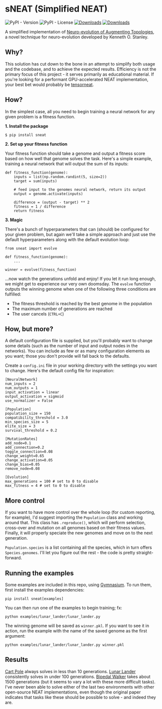 # sNEAT (Simplified NEAT)

![PyPI - Version](https://img.shields.io/pypi/v/sneat)
![PyPI - License](https://img.shields.io/pypi/l/sneat)
[![Downloads](https://static.pepy.tech/badge/sneat)](https://pepy.tech/project/sneat)
[![Downloads](https://static.pepy.tech/badge/sneat/month)](https://pepy.tech/project/sneat)

A simplified implementation of [Neuro-evolution of Augmenting Topologies](https://nn.cs.utexas.edu/downloads/papers/stanley.ec02.pdf), a novel technique for neuro-evolution developed by Kenneth O. Stanley. 

## Why? 

This solution has cut down to the bone in an attempt to simplify both usage and the codebase, and to achieve the expected results. Efficiency is not the primary focus of this project - it serves primarily as educational material. If you're looking for a performant GPU-accelerated NEAT implementation, your best bet would probably be [tensorneat](https://github.com/EMI-Group/tensorneat).  

## How? 

In the simplest case, all you need to begin training a neural network for any given problem is a fitness function. 

**1. Install the package**

`$ pip install sneat`

**2. Set up your fitness function**

Your fitness function should take a genome and output a fitness score based on how well that genome solves the task. 
Here's a simple example, training a neural network that will output the sum of its inputs:

```
def fitness_function(genome):
    inputs = list(np.random.randint(5, size=2))
    target = sum(inputs)

    # feed input to the genomes neural network, return its output
    output = genome.activate(inputs) 

    difference = (output - target) ** 2
    fitness = 1 / difference
    return fitness
```

**3. Magic**

There's a bunch of hyperparameters that can (should) be configured for your given problem, but again we'll take a simple approach and just use the default hyperparameters along with the default evolution loop:

```
from sneat import evolve

def fitness_function(genome):
    ...

winner = evolve(fitness_function)
```

...now watch the generations unfold and enjoy! If you let it run long enough, we might get to experience our very own doomsday. The `evolve` function outputs the winning genome when one of the following three conditions are fulfilled: 

- The fitness threshold is reached by the best genome in the population
- The maximum number of generations are reached
- The user cancels (`CTRL+C`)

## How, but more? 

A default configuration file is supplied, but you'll probably want to change some details (such as the number of input and output nodes in the networks). You can include as few or as many configuration elements as you want; those you don't provide will fall back to the defaults. 

Create a `config.ini` file in your working directory with the settings you want to change. Here's the default config file for inspiration: 

```
[NeuralNetwork]
num_inputs = 2
num_outputs = 1
input_activation = linear
output_activation = sigmoid
use_normalizer = False

[Population]
population_size = 150
compatibility_threshold = 3.0
min_species_size = 5
elite_size = 3
survival_threshold = 0.2

[MutationRates]
add_node=0.1
add_connection=0.2
toggle_connection=0.08
change_weight=0.65
change_activation=0.05
change_bias=0.05
remove_node=0.08

[Evolution]
max_generations = 100 # set to 0 to disable
max_fitness = 4 # set to 0 to disable
```

## More control

If you want to have more control over the whole loop (for custom reporting, for example), I'd suggest importing the `Population` class and working around that. This class has `.reproduce()`, which will perform selection, cross-over and mutation on all genomes based on their fitness values. Finally, it will properly speciate the new genomes and move on to the next generation. 

`Population.species` is a list containing all the species, which in turn offers `Species.genomes`. I'll let you figure out the rest - the code is pretty straight-forward. 

## Running the examples

Some examples are included in this repo, using [Gymnasium](https://gymnasium.farama.org/index.html#). To run them, first install the examples dependencies:

`pip install sneat[examples]`

You can then run one of the examples to begin training; fx:

`python examples/lunar_lander/lunar_lander.py`

The winning genome will be saved as `winner.pkl`. If you want to see it in action, run the example with the name of the saved genome as the first argument:

`python examples/lunar_lander/lunar_lander.py winner.pkl`

## Results

[Cart Pole](https://gymnasium.farama.org/environments/classic_control/cart_pole/) always solves in less than 10 generations. [Lunar Lander](https://gymnasium.farama.org/environments/box2d/lunar_lander/) consistently solves in under 100 generations. [Bipedal Walker](https://gymnasium.farama.org/environments/box2d/bipedal_walker/) takes about 1500 generations (but it seems to vary a lot with these more difficult tasks). I've never been able to solve either of the last two environments with other open-source NEAT implementations, even though the original paper indicates that tasks like these should be possible to solve - and indeed they are. 
